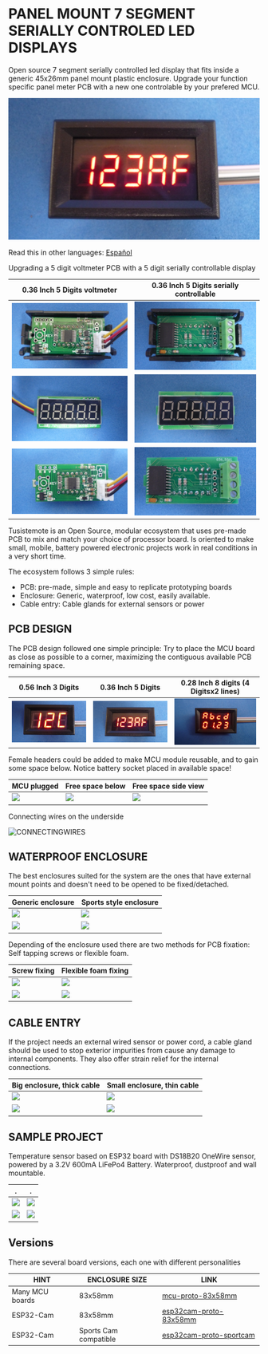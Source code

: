 # PANEL MOUNT 7 SEGMENT SERIALLY CONTROLED LED DISPLAYS

Open source 7 segment serially controlled led display that fits inside a generic 45x26mm panel mount plastic enclosure. Upgrade your function specific panel meter PCB with a new one controlable by your prefered MCU.

![METERON](/036-inch-5-digit/assets/img/meteron.jpg)

Read this in other languages: [Español](/assets/markdown/README.es.md)

Upgrading a 5 digit voltmeter PCB with a 5 digit serially controllable display

0.36 Inch 5 Digits voltmeter                  | 0.36 Inch 5 Digits serially controllable     
----------------------------------------------|----------------------------------------------
![](/assets/img/voltmeterback.jpg)            |![](/036-inch-5-digit/assets/img/meterback.jpg) 
![](/assets/img/voltmeterpcbfront.jpg)        |![](/036-inch-5-digit/assets/img/pcbfront.jpg) 
![](/assets/img/voltmeterpcbback.jpg)         |![](/036-inch-5-digit/assets/img/pcbback.jpg) 

Tusistemote is an Open Source, modular ecosystem that uses pre-made PCB to mix and match your choice of processor board. Is oriented to make small, mobile, battery powered electronic projects work in real conditions in a very short time.


The ecosystem follows 3 simple rules:

* PCB: pre-made, simple and easy to replicate prototyping boards
* Enclosure: Generic, waterproof, low cost, easily available.
* Cable entry: Cable glands for external sensors or power

## PCB DESIGN

The PCB design followed one simple principle: Try to place the MCU board as close as possible to a corner, maximizing the contiguous available PCB remaining space.

0.56 Inch 3 Digits                            | 0.36 Inch 5 Digits                           | 0.28 Inch 8 digits (4 Digitsx2 lines)                 
----------------------------------------------|----------------------------------------------|---------------------------------------------
![](/056-inch-3-digit/assets/img/meteron.jpg) |![](/036-inch-5-digit/assets/img/meteron.jpg) |![](/028-inch-8-digit/assets/img/meteron.jpg) 

Female headers could be added to make MCU module reusable, and to gain some space below. Notice battery socket placed in available space!

MCU plugged                      |Free space below                | Free space side view                 
---------------------------------|--------------------------------|------------------------------
![](/assets/img/mcuinsocket.jpg) |![](/assets/img/spacebelow.jpg) |![](/assets/img/spaceside.jpg) 


Connecting wires on the underside

![CONNECTINGWIRES](/assets/img/connections.jpg)

## WATERPROOF ENCLOSURE

The best enclosures suited for the system are the ones that have external mount points and doesn't need to be opened to be fixed/detached.

Generic enclosure                    |Sports style enclosure              
-------------------------------------|------------------------------------
![](/assets/img/genericfixed.jpg)    |![](/assets/img/sportsfixed.jpg)    
![](/assets/img/genericdetached.jpg) |![](/assets/img/sportsdetached.jpg) 

Depending of the enclosure used there are two methods for PCB fixation: Self tapping screws or flexible foam.

Screw fixing                      |Flexible foam fixing               
----------------------------------|------------------------------------
![](/assets/img/boardscrews.Jjpg) |![](/assets/img/boardfoam.jpg)    
![](/assets/img/boardscrewed.jpg) |![](/assets/img/boardfoamclosed.jpg) 

## CABLE ENTRY

If the project needs an external wired sensor or power cord, a cable gland should be used to stop exterior impurities from cause any damage to internal components. They also offer strain relief for the internal connections.

Big enclosure, thick cable       |Small enclosure, thin cable
------------------------------------|------------------------------------
![](/assets/img/cableglandbig.jpg)  |![](/assets/img/cableglandsmall.jpg)    
![](/assets/img/cablebigsealed.jpg) |![](/assets/img/cablesmallsealed.jpg) 

## SAMPLE PROJECT

Temperature sensor based on ESP32 board with DS18B20 OneWire sensor, powered by a 3.2V 600mA LiFePo4 Battery. Waterproof, dustproof and wall mountable.


.                                |.
---------------------------------|------------------------------------
![](/assets/img/sampleproj0.jpg) |![](/assets/img/sampleproj1.jpg)    
![](/assets/img/sampleproj2.jpg) |![](/assets/img/sampleproj3.jpg) 


## Versions

There are several board versions, each one with different personalities


| HINT            | ENCLOSURE SIZE        | LINK                                     
|-----------------|-----------------------|---------------------------------------------------
| Many MCU boards | 83x58mm               | [mcu-proto-83x58mm](/mcu-proto-83x58mm)  
| ESP32-Cam       | 83x58mm               | [esp32cam-proto-83x58mm](/esp32cam-proto-83x58mm)  
| ESP32-Cam       | Sports Cam compatible | [esp32cam-proto-sportcam](/esp32cam-proto-sportcam)
